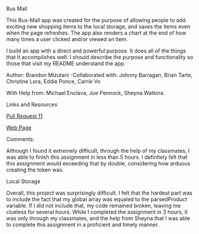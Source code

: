 Bus Mall 

This Bus-Mall app was created for the purpose of allowing people to add exciting new shopping items to the local storage, and saves the items even when the page refreshes. The app also renders a chart at the end of how many times a user clicked and/or viewed an item.

I build an app with a direct and powerful purpose. It does all of the things that it accomplishes well. I should describe the purpose and functionality so those that visit my README understand the app.

Author: Brandon Mizutani
-Collaborated with: Johnny Barragan, Brian Tarte, Christine Lora, Eddie Ponce, Carrie Vo

With Help from: Michael Enclava, Joe Pennock, Sheyna Watkins.

Links and Resources

[Pull Request 11](https://github.com/bran2miz/bus-mall/tree/lab-11-busmall)

[Web Page](https://bran2miz.github.io/bus-mall/)

Comments:

Although I found it extremely difficult, through the help of my classmates, I was able to finish this assignment in less than 5 hours. I definitely felt that this assignment would exceeding that by double, considering how arduous creating the token was.

Local Storage

Overall, this project was surprisingly difficult. I felt that the hardest part was to include the fact that my global array was equaled to the parsedProduct variable. If I did not include that, my code remained broken, leaving me clueless for several hours. While I completed the assignment in 3 hours, it was only through my classmates, and the help from Sheyna that I was able to complete this assignment in a proficient and timely manner.